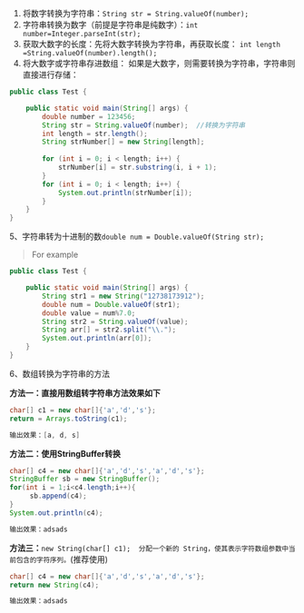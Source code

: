 1. 将数字转换为字符串：`String str = String.valueOf(number);`
2. 字符串转换为数字（前提是字符串是纯数字）：`int number=Integer.parseInt(str);`
3. 获取大数字的长度：先将大数字转换为字符串，再获取长度：
`int length =String.valueOf(number).length();`
4. 将大数字或字符串存进数组：
如果是大数字，则需要转换为字符串，字符串则直接进行存储：
```java
public class Test {

	public static void main(String[] args) {
		double number = 123456;
		String str = String.valueOf(number);  //转换为字符串  
	    int length = str.length();  
	    String strNumber[] = new String[length];  
	
	    for (int i = 0; i < length; i++) {  
	        strNumber[i] = str.substring(i, i + 1);
	    }
	    for (int i = 0; i < length; i++) {  
	        System.out.println(strNumber[i]);
	    }
	}  
}
```
5、字符串转为十进制的数`double num = Double.valueOf(String str);`

> For example
```java
public class Test {

	public static void main(String[] args) {
		String str1 = new String("12738173912");
		double num = Double.valueOf(str1);
		double value = num%7.0;
		String str2 = String.valueOf(value);
		String arr[] = str2.split("\\.");
		System.out.println(arr[0]);
	}  
}
```

6、数组转换为字符串的方法

**方法一：直接用数组转字符串方法效果如下**
```java
char[] c1 = new char[]{'a','d','s'};
return = Arrays.toString(c1);

输出效果：[a, d, s]
```
**方法二：使用StringBuffer转换**
```java
char[] c4 = new char[]{'a','d','s','a','d','s'};
StringBuffer sb = new StringBuffer();
for(int i = 1;i<c4.length;i++){
     sb.append(c4);            
}
System.out.println(c4);

输出效果：adsads
```
**方法三：**`new String(char[] c1);  分配一个新的 String，使其表示字符数组参数中当前包含的字符序列。`(推荐使用)
```java
char[] c4 = new char[]{'a','d','s','a','d','s'};
return new String(c4);

输出效果：adsads
```

